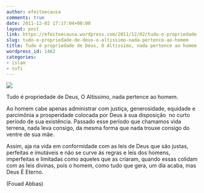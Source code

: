 ```yaml
---
author: efeitoecausa
comments: true
date: 2011-12-02 17:17:04+00:00
layout: post
link: https://efeitoecausa.wordpress.com/2011/12/02/tudo-e-propriedade-de-deus-o-altissimo-nada-pertence-ao-homem/
slug: tudo-e-propriedade-de-deus-o-altissimo-nada-pertence-ao-homem
title: Tudo é propriedade de Deus, O Altíssimo, nada pertence ao homem
wordpress_id: 1462
categories:
- islam
- sufi
---
```


[![](http://efeitoecausa.files.wordpress.com/2011/12/charge-latifundio.jpg)](http://efeitoecausa.files.wordpress.com/2011/12/charge-latifundio.jpg)

Tudo é propriedade de Deus, O Altíssimo, nada pertence ao homem.

Ao homem cabe apenas administrar com justiça, generosidade, equidade e parcimônia a prosperidade colocada por Deus à sua disposição  no curto período de sua existência. Passado esse período que chamamos vida terrena, nada leva consigo, da mesma forma que nada trouxe consigo do ventre de sua mãe.

Assim, aja na vida em conformidade com as leis de Deus que são justas, perfeitas e imutáveis e não se curve às regras e leis dos homens, imperfeitas e limitadas como aqueles que as criaram, quando essas colidam com as leis divinas, pois o homem, como tudo que gera, um dia acaba, mas Deus É Eterno.



(Fouad Abbas)
